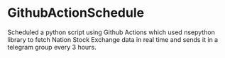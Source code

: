 # GithubActionSchedule
Scheduled a python script using Github Actions which used nsepython library to fetch Nation Stock Exchange data in real time and sends it in a telegram group every 3 hours.
